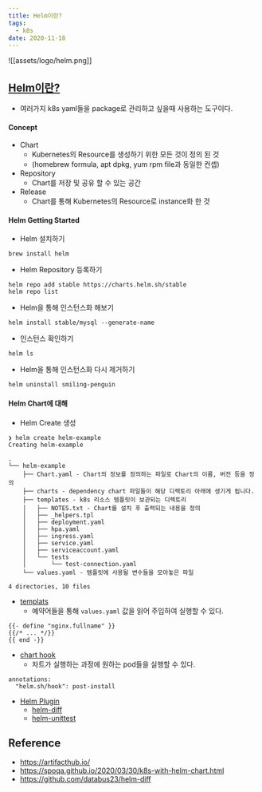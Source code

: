 ```yaml
---
title: Helm이란?
tags:
  - k8s
date: 2020-11-18
---
```


![[assets/logo/helm.png]]

## [Helm이란?](https://helm.sh/)
- 여러가지 k8s yaml들을 package로 관리하고 싶을때 사용하는 도구이다.

#### Concept
- Chart
    - Kubernetes의 Resource를 생성하기 위한 모든 것이 정의 된 것
    - (homebrew formula, apt dpkg, yum rpm file과 동일한 컨셉)
- Repository
    - Chart를 저장 및 공유 할 수 있는 공간
- Release
    - Chart를 통해 Kubernetes의 Resource로 instance화 한 것

#### Helm Getting Started
- Helm 설치하기
```
brew install helm
```

- Helm Repository 등록하기
```
helm repo add stable https://charts.helm.sh/stable
helm repo list
```

- Helm을 통해 인스턴스화 해보기
```
helm install stable/mysql --generate-name
```

- 인스턴스 확인하기
```
helm ls
```

- Helm을 통해 인스턴스화 다시 제거하기
```
helm uninstall smiling-penguin
```

#### Helm Chart에 대해
- Helm Create 생성

```
❯ helm create helm-example
Creating helm-example

.
└── helm-example
    ├── Chart.yaml - Chart의 정보를 정의하는 파일로 Chart의 이름, 버전 등을 정의
    ├── charts - dependency chart 파일들이 해당 디렉토리 아래에 생기게 됩니다.
    ├── templates - k8s 리소스 템플릿이 보관되는 디렉토리
    │   ├── NOTES.txt - Chart를 설치 후 출력되는 내용을 정의
    │   ├── _helpers.tpl
    │   ├── deployment.yaml
    │   ├── hpa.yaml
    │   ├── ingress.yaml
    │   ├── service.yaml
    │   ├── serviceaccount.yaml
    │   └── tests
    │       └── test-connection.yaml
    └── values.yaml - 템플릿에 사용될 변수들을 모아놓은 파일

4 directories, 10 files
```

- [templats](https://helm.sh/docs/chart_best_practices/templates/)
    - 예약어들을 통해 `values.yaml` 값을 읽어 주입하여 실행할 수 있다.

```
{{- define "nginx.fullname" }}
{{/* ... */}}
{{ end -}}
```

- [chart hook](https://helm.sh/ko/docs/topics/charts_hooks/)
    - 차트가 실행하는 과정에 원하는 pod들을 실행할 수 있다.

```
annotations:
  "helm.sh/hook": post-install
```

- [Helm Plugin](https://helm.sh/docs/community/related/#helm-plugins)
    - [helm-diff](https://github.com/databus23/helm-diff)
    - [helm-unittest](https://github.com/lrills/helm-unittest#get-started)

## Reference
- <https://artifacthub.io/>
- <https://spoqa.github.io/2020/03/30/k8s-with-helm-chart.html>
- <https://github.com/databus23/helm-diff>
